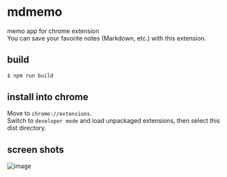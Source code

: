 # mdmemo
memo app for chrome extension  
You can save your favorite notes (Markdown, etc.) with this extension.

## build
```bash
$ npm run build
```

## install into chrome
Move to `chrome://extensions`.  
Switch to `developer mode` and load unpackaged extensions, then select this dist directory.

## screen shots
![image](https://github.com/bo-ri/mdmemo/assets/40175430/d7305373-0805-4185-a850-80a897fbe3a9)
